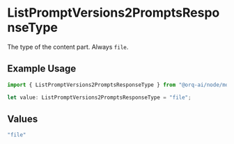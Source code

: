 # ListPromptVersions2PromptsResponseType

The type of the content part. Always `file`.

## Example Usage

```typescript
import { ListPromptVersions2PromptsResponseType } from "@orq-ai/node/models/operations";

let value: ListPromptVersions2PromptsResponseType = "file";
```

## Values

```typescript
"file"
```